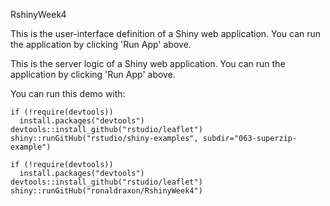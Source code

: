 RshinyWeek4

 This is the user-interface definition of a Shiny web application. You can
 run the application by clicking 'Run App' above.


 This is the server logic of a Shiny web application. You can run the 
 application by clicking 'Run App' above.


You can run this demo with:
```
if (!require(devtools))
  install.packages("devtools")
devtools::install_github("rstudio/leaflet")
shiny::runGitHub("rstudio/shiny-examples", subdir="063-superzip-example")
```

```
if (!require(devtools))
  install.packages("devtools")
devtools::install_github("rstudio/leaflet")
shiny::runGitHub("ronaldraxon/RshinyWeek4")
```
